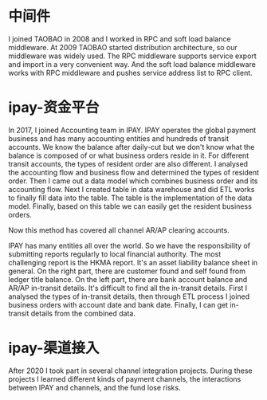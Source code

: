 
# 中间件

I joined TAOBAO in 2008 and I worked in RPC and soft load balance middleware.
At 2009 TAOBAO started distribution architecture, so our middleware was widely used.
The RPC middleware supports service export and import in a very convenient way. And the soft load balance middleware works with RPC middleware and pushes service address list to RPC client.

# ipay-资金平台

In 2017, I joined Accounting team in IPAY. IPAY operates the global payment business and has many accounting entities and hundreds of transit accounts. We know the balance after daily-cut but we don't know what the balance is composed of or what business orders reside in it. For different transit accounts, the types of resident order are also different. I analysed the accounting flow and business flow and determined the types of resident order. Then I came out a data model which combines business order and its accounting flow. Next I created table in data warehouse and did ETL works to finally fill data into the table. The table is the implementation of the data model. Finally, based on this table we can easily get the resident business orders.

Now this method has covered all channel AR/AP clearing accounts.

IPAY has many entities all over the world. So we have the responsibility of submitting reports regularly to local financial authority. The most challenging report is the HKMA report. It's an asset liability balance sheet in general. On the right part, there are customer found and self found from ledger title balance. On the left part, there are bank account balance and AR/AP in-transit details. It's difficult to find all the in-transit details. First I analysed the types of in-transit details, then through ETL process I joined business orders with account date and bank date. Finally, I can get in-transit details from the combined data.

# ipay-渠道接入

After 2020 I took part in several channel integration projects. During these projects I learned different kinds of payment channels, the interactions between IPAY and channels, and the fund lose risks.

